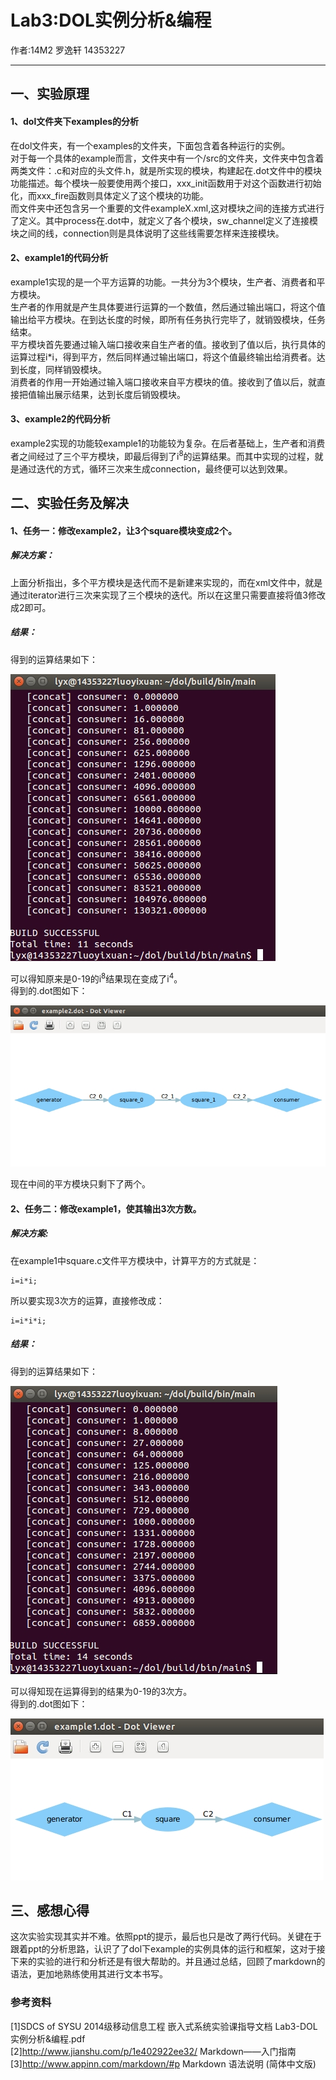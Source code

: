 # Lab3:DOL实例分析&编程
作者:14M2 罗逸轩 14353227
***
## 一、实验原理
#### 1、dol文件夹下examples的分析
在dol文件夹，有一个examples的文件夹，下面包含着各种运行的实例。<br>
对于每一个具体的example而言，文件夹中有一个/src的文件夹，文件夹中包含着两类文件：.c和对应的头文件.h，就是所实现的模块，构建起在.dot文件中的模块功能描述。每个模块一般要使用两个接口，xxx_init函数用于对这个函数进行初始化，而xxx_fire函数则具体定义了这个模块的功能。<br>
而文件夹中还包含另一个重要的文件exampleX.xml,这对模块之间的连接方式进行了定义。其中process在.dot中，就定义了各个模块，sw_channel定义了连接模块之间的线，connection则是具体说明了这些线需要怎样来连接模块。
#### 2、example1的代码分析
example1实现的是一个平方运算的功能。一共分为3个模块，生产者、消费者和平方模块。<br>
生产者的作用就是产生具体要进行运算的一个数值，然后通过输出端口，将这个值输出给平方模块。在到达长度的时候，即所有任务执行完毕了，就销毁模块，任务结束。<br>
平方模块首先要通过输入端口接收来自生产者的值。接收到了值以后，执行具体的运算过程i*i，得到平方，然后同样通过输出端口，将这个值最终输出给消费者。达到长度，同样销毁模块。<br>
消费者的作用一开始通过输入端口接收来自平方模块的值。接收到了值以后，就直接把值输出展示结果，达到长度后销毁模块。
#### 3、example2的代码分析
example2实现的功能较example1的功能较为复杂。在后者基础上，生产者和消费者之间经过了三个平方模块，即最后得到了i<sup>8</sup>的运算结果。而其中实现的过程，就是通过迭代的方式，循环三次来生成connection，最终便可以达到效果。
## 二、实验任务及解决
#### 1、任务一：修改example2，让3个square模块变成2个。
##### 解决方案：<br>
上面分析指出，多个平方模块是迭代而不是新建来实现的，而在xml文件中，就是通过iterator进行三次来实现了三个模块的迭代。所以在这里只需要直接将值3修改成2即可。
##### 结果：<br>
得到的运算结果如下：<p>
![pic1](https://raw.githubusercontent.com/smie14353227/ES2016_14353227/master/lab3/lab3-pic3.jpg)<p>
可以得知原来是0-19的i<sup>8</sup>结果现在变成了i<sup>4</sup>。<br>
得到的.dot图如下：<p>
![pic2](https://raw.githubusercontent.com/smie14353227/ES2016_14353227/master/lab3/lab3-pic4.jpg)<p>
现在中间的平方模块只剩下了两个。
#### 2、任务二：修改example1，使其输出3次方数。
##### 解决方案:<br>
在example1中square.c文件平方模块中，计算平方的方式就是：
```
i=i*i;
```
所以要实现3次方的运算，直接修改成：
```
i=i*i*i;
```
##### 结果：<br>
得到的运算结果如下：<p>
![pic3](https://raw.githubusercontent.com/smie14353227/ES2016_14353227/master/lab3/lab3-pic1.jpg)<p>
可以得知现在运算得到的结果为0-19的3次方。<br>
得到的.dot图如下：<p>
![pic4](https://raw.githubusercontent.com/smie14353227/ES2016_14353227/master/lab3/lab3-pic2.jpg)<p>
## 三、感想心得
这次实验实现其实并不难。依照ppt的提示，最后也只是改了两行代码。关键在于跟着ppt的分析思路，认识了了dol下example的实例具体的运行和框架，这对于接下来的实验的进行和分析还是有很大帮助的。并且通过总结，回顾了markdown的语法，更加地熟练使用其进行文本书写。
### 参考资料
[1]SDCS of SYSU 2014级移动信息工程 嵌入式系统实验课指导文档 Lab3-DOL实例分析&编程.pdf<br>
[2]http://www.jianshu.com/p/1e402922ee32/ Markdown——入门指南<br>
[3]http://www.appinn.com/markdown/#p Markdown 语法说明 (简体中文版)
